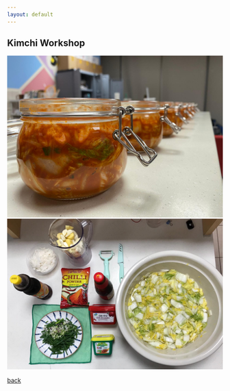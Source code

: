 ```yaml
---
layout: default
---
```


## Kimchi Workshop


![Pic2](Pictures/kimchi.jpg)
![Pic3](Pictures/kimchi2.jpg)


[back](./)
